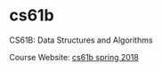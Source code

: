 # cs61b
CS61B: Data Structures and Algorithms

Course Website: [cs61b spring 2018](https://sp18.datastructur.es/)
